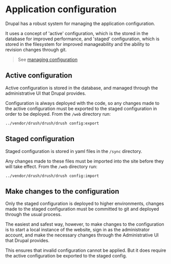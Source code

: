 # Application configuration

Drupal has a robust system for managing the application configuration.

It uses a concept of 'active' configuration, which is the stored in the database for improved performance, and 'staged' configuration, which is stored in the filesystem for improved manageability and the ability to revision changes through git.

> See [managing configuration](https://www.drupal.org/docs/administering-a-drupal-site/configuration-management/managing-your-sites-configuration)

## Active configuration

Active configuration is stored in the database, and managed through the administrative UI that Drupal provides.

Configuration is always deployed with the code, so any changes made to the active configuration must be exported to the staged configuration in order to be deployed. From the `/web` directory run:

```
../vendor/drush/drush/drush config:export
```

## Staged configuration

Staged configuration is stored in yaml files in the `/sync` directory.

Any changes made to these files must be imported into the site before they will take effect. From the `/web` directory run:
```
../vendor/drush/drush/drush config:import
```

## Make changes to the configuration

Only the staged configuration is deployed to higher environments, changes made to the staged configuration must be committed to git and deployed through the usual process.

The easiest and safest way, however, to make changes to the configuration is to start a local instance of the website, sign in as the administrator account, and make the necessary changes through the Administrative UI that Drupal provides.

This ensures that invalid configuration cannot be applied. But it does require the active configuration be exported to the staged config.
